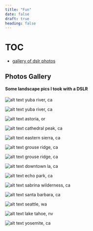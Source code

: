 ```yaml
---
title: "Fun"
date: false
draft: true
heading: false
---
```


# TOC
* [gallery of dslr photos](#photos-gallery)


## Photos Gallery
#### Some landscape pics I took with a DSLR

![alt text](/lowres_yuba.jpg)
yuba river, ca

![alt text](/lowres_yuba2.jpg)
yuba river, ca

![alt text](/lowres_astoria.jpg)
astoria, or

![alt text](/lowres_cathedral.jpg)
cathedral peak, ca

![alt text](/lowres_creek.jpg)
eastern sierra, ca

![alt text](/lowres_grouse.jpg)
grouse ridge, ca

![alt text](/lowres_grouse2.jpg)
grouse ridge, ca

![alt text](/lowres_la.jpg)
downtown la, ca

![alt text](/lowres_la2.jpg)
echo park, ca

![alt text](/lowres_sabrina.jpg)
sabrina wilderness, ca

![alt text](/lowres_santa_barbara.jpg)
santa barbara, ca

![alt text](/lowres_seattle.jpg)
seattle, wa

![alt text](/lowres_tahoe.jpg)
lake tahoe, nv

![alt text](/lowres_yosemite.jpg)
yosemite, ca

